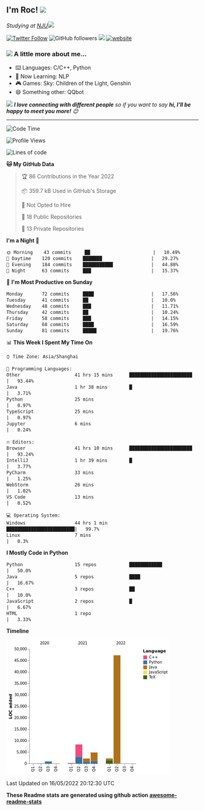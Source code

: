 <!-- <img align='right' src="https://media.giphy.com/media/M9gbBd9nbDrOTu1Mqx/giphy.gif" width="230"> -->
<h2>I'm Roc! <img src="https://media.giphy.com/media/12oufCB0MyZ1Go/giphy.gif" width="50"></h2>
<p><em>Studying at <a href="http://www.nju.edu.cn">NJU</a><img src="https://media.giphy.com/media/WUlplcMpOCEmTGBtBW/giphy.gif" width="50"> 
</em></p>

[![Twitter Follow](https://img.shields.io/twitter/follow/Roc78862980?label=Follow)](https://twitter.com/intent/follow?screen_name=Roc78862980)
![GitHub followers](https://img.shields.io/github/followers/roc136?label=Follow&style=social)
![](https://visitor-badge.glitch.me/badge?page_id=Roc136.Roc136)
[![website](https://img.shields.io/badge/Website-46a2f1.svg?&style=flat-square&logo=Google-Chrome&logoColor=white&link=https://blog.roc136.top)](https://blog.roc136.top)
<!-- ![Waka Readme](https://github.com/anmol098/anmol098/workflows/Waka%20Readme/badge.svg) -->
<!-- [![Linkedin: anmol](https://img.shields.io/badge/-anmol-blue?style=flat-square&logo=Linkedin&logoColor=white&link=https://www.linkedin.com/in/anmol-p-singh/)](https://www.linkedin.com/in/anmol-p-singh/) -->

### <img src="https://media.giphy.com/media/VgCDAzcKvsR6OM0uWg/giphy.gif" width="50"> A little more about me...  

- ⌨️ Languages: C/C++, Python
- 🌱 Now Learning: NLP
- 🎮 Games: Sky: Children of the Light, Genshin
- 😄 Something other: QQbot

<img src="https://media.giphy.com/media/LnQjpWaON8nhr21vNW/giphy.gif" width="60"> <em><b>I love connecting with different people</b> so if you want to say <b>hi, I'll be happy to meet you more!</b> 😊</em>

---
<!--START_SECTION:waka-->
![Code Time](http://img.shields.io/badge/Code%20Time-0%20secs-blue)

![Profile Views](http://img.shields.io/badge/Profile%20Views-4-blue)

![Lines of code](https://img.shields.io/badge/From%20Hello%20World%20I%27ve%20Written-66%20Thousand%20lines%20of%20code-blue)

**🐱 My GitHub Data** 

> 🏆 86 Contributions in the Year 2022
 > 
> 📦 359.7 kB Used in GitHub's Storage 
 > 
> 🚫 Not Opted to Hire
 > 
> 📜 18 Public Repositories 
 > 
> 🔑 13 Private Repositories  
 > 
**I'm a Night 🦉** 

```text
🌞 Morning    43 commits     ██                       |   10.49% 
🌆 Daytime    120 commits    ███████                  |   29.27% 
🌃 Evening    184 commits    ███████████              |   44.88% 
🌙 Night      63 commits     ███                      |   15.37%

```
📅 **I'm Most Productive on Sunday** 

```text
Monday       72 commits     ████                     |   17.56% 
Tuesday      41 commits     ██                       |   10.0% 
Wednesday    48 commits     ███                      |   11.71% 
Thursday     42 commits     ██                       |   10.24% 
Friday       58 commits     ███                      |   14.15% 
Saturday     68 commits     ████                     |   16.59% 
Sunday       81 commits     █████                    |   19.76%

```


📊 **This Week I Spent My Time On** 

```text
⌚︎ Time Zone: Asia/Shanghai

💬 Programming Languages: 
Other                    41 hrs 15 mins      ███████████████████████  |   93.44% 
Java                     1 hr 38 mins        █                        |   3.71% 
Python                   25 mins                                      |   0.97% 
TypeScript               25 mins                                      |   0.97% 
Jupyter                  6 mins                                       |   0.24%

🔥 Editors: 
Browser                  41 hrs 10 mins      ███████████████████████  |   93.24% 
IntelliJ                 1 hr 39 mins        █                        |   3.77% 
PyCharm                  33 mins                                      |   1.25% 
WebStorm                 26 mins                                      |   1.02% 
VS Code                  13 mins                                      |   0.52%

💻 Operating System: 
Windows                  44 hrs 1 min        █████████████████████████|   99.7% 
Linux                    7 mins                                       |   0.3%

```

**I Mostly Code in Python** 

```text
Python                   15 repos            ████████████             |   50.0% 
Java                     5 repos             ████                     |   16.67% 
C++                      3 repos             ██                       |   10.0% 
JavaScript               2 repos             █                        |   6.67% 
HTML                     1 repo                                       |   3.33%

```


**Timeline**

![Chart not found](https://raw.githubusercontent.com/Roc136/Roc136/master/charts/bar_graph.png) 


 Last Updated on 16/05/2022 20:12:30 UTC
<!--END_SECTION:waka-->

**These Readme stats are generated using github action [awesome-readme-stats](https://github.com/Roc136/waka-readme-stats)**
